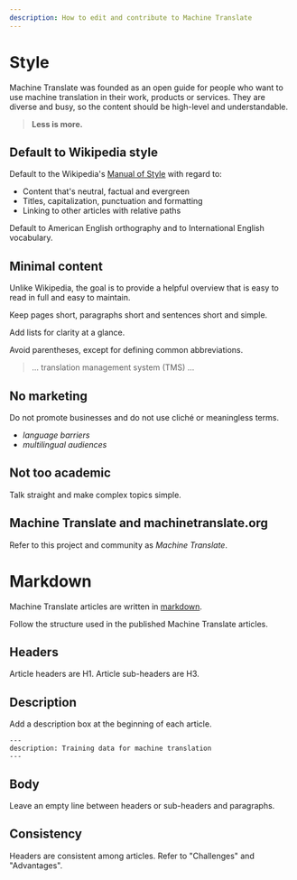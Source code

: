 ```yaml
---
description: How to edit and contribute to Machine Translate
---
```


# Style

Machine Translate was founded as an open guide for people who want to use machine translation in their work, products or services. They are diverse and busy, so the content should be high-level and understandable.

> **Less is more.**

## Default to Wikipedia style

Default to the Wikipedia's [Manual of Style](https://en.wikipedia.org/wiki/Wikipedia:Manual_of_Style) with regard to:

* Content that's neutral, factual and evergreen
* Titles, capitalization, punctuation and formatting
* Linking to other articles with relative paths

Default to American English orthography and to International English vocabulary.


## Minimal content

Unlike Wikipedia, the goal is to provide a helpful overview that is easy to read in full and easy to maintain.

Keep pages short, paragraphs short and sentences short and simple.

Add lists for clarity at a glance.

Avoid parentheses, except for defining common abbreviations.

> ... translation management system (TMS) ...


## No marketing

Do not promote businesses and do not use cliché or meaningless terms.

* _language barriers_
* _multilingual audiences_


## Not too academic

Talk straight and make complex topics simple.


## Machine Translate and machinetranslate.org

Refer to this project and community as _Machine Translate_.


# Markdown

Machine Translate articles are written in [markdown](https://www.markdownguide.org/cheat-sheet/).

Follow the structure used in the published Machine Translate articles.

## Headers

Article headers are H1. Article sub-headers are H3.

## Description

Add a description box at the beginning of each article.

```
---
description: Training data for machine translation
---
```

## Body

Leave an empty line between headers or sub-headers and paragraphs.

## Consistency

Headers are consistent among articles. Refer to "Challenges" and "Advantages".
